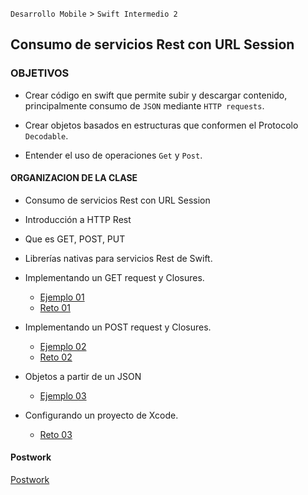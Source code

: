 
`Desarrollo Mobile` > `Swift Intermedio 2`
 
## Consumo de servicios Rest con URL Session

### OBJETIVOS 

- Crear código en swift que permite subir y descargar contenido, principalmente consumo de `JSON` mediante `HTTP requests`.

- Crear objetos basados en estructuras que conformen el Protocolo `Decodable`.

- Entender el uso de operaciones `Get` y `Post`.


#### ORGANIZACION DE LA CLASE 

- Consumo de servicios Rest con URL Session
- Introducción a HTTP Rest
- Que es GET, POST, PUT
- Librerías nativas para servicios Rest de Swift. 
- Implementando un GET request y Closures. 

	- [Ejemplo 01](Ejemplo-01)
	- [Reto 01](Reto-01)

- Implementando un POST request y Closures.

	- [Ejemplo 02](Ejemplo-02)
	- [Reto 02](Reto-02)

- Objetos a partir de un JSON

	- [Ejemplo 03](Ejemplo-03)

- Configurando un proyecto de Xcode.

	- [Reto 03](Reto-03)

#### Postwork

[Postwork](Postwork)